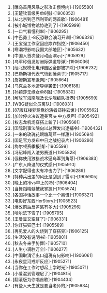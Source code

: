 
1. [曝乌首用风暴之影攻击俄境内]-[1905580]
1. [王楚钦晋级男单8强]-[1906352]
1. [从北京到巴西利亚的两首歌]-[1906481]
1. [被小城博物馆惊艳到了]-[1905999]
1. [一口气看懂利率]-[1906295]
1. [中巴勇士-8反恐联合演习开训]-[1906326]
1. [王宝强工作室回应欺诈指控]-[1906450]
1. [寒潮将影响我国大部地区]-[1905632]
1. [中国人首次登月动画演示]-[1905929]
1. [乌军称俄发射洲际弹道导弹]-[1906036]
1. [缅北规模化电诈园区全部被铲除]-[1906232]
1. [巴勒斯坦代表气愤到捶桌子]-[1905717]
1. [詹姆斯宣布退网]-[1905664]
1. [乌克兰多地遭导弹袭击]-[1906188]
1. [孙颖莎无缘女单8强]-[1905830]
1. [解放军海南舰及长沙舰编队抵港]-[1905699]
1. [WBG疑似全员离队]-[1906031]
1. [87版红楼梦鸳鸯扮演者郑铮去世]-[1905562]
1. [加沙停火决议遭美否决 中方发声]-[1905492]
1. [权志龙机场穿搭上新了]-[1905681]
1. [国际刑事法院向以总理发出逮捕令]-[1906432]
1. [一米的玫瑰花跟糖葫芦一样甜]-[1905694]
1. [国足官方发布中日之战纪录片]-[1906296]
1. [梅尔顿赛季报销]-[1905599]
1. [冯绍峰闯入渣男赛道]-[1905828]
1. [俄称使用狼猎战术逼乌军到角落]-[1906383]
1. [广东人降温的仪式感]-[1905910]
1. [文字配得也太有冲击力了]-[1906289]
1. [特种兵出差的风还是刮到了雷军]-[1905905]
1. [晚上的冷vs早上的冷]-[1906404]
1. [当舞蹈精髓被我掌握]-[1905574]
1. [各国神话故事一个比一个离谱]-[1906327]
1. [电影好东西HerStory]-[1905523]
1. [爆改前后反差感有多大]-[1905296]
1. [哈尔滨下雪了]-[1905795]
1. [王曼昱又空耳了]-[1906331]
1. [你好猫猫巴士]-[1905589]
1. [再见爱人的火烧到了穿搭界]-[1906125]
1. [生活没有说明书]-[1905801]
1. [秋去冬来手势舞]-[1905710]
1. [人生小满胜万全]-[1906277]
1. [中国取消铝出口退税有何影响]-[1906061]
1. [永夜星河戒断反应]-[1905271]
1. [当你在工作时想起上学时光]-[1905071]
1. [小爱混到管理层了]-[1904815]
1. [翻滚版为你唱首歌]-[1904434]
1. [有些人天生就是要当老师的]-[1905634]